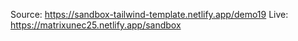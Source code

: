 Source: https://sandbox-tailwind-template.netlify.app/demo19
Live: https://matrixunec25.netlify.app/sandbox